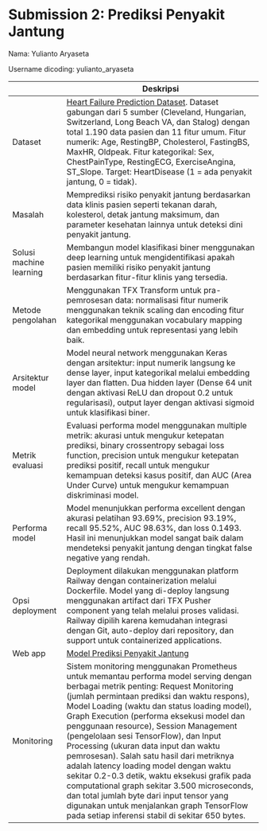 # Submission 2: Prediksi Penyakit Jantung
Nama: Yulianto Aryaseta

Username dicoding: yulianto_aryaseta

| | Deskripsi |
| ----------- | ----------- |
| Dataset | [Heart Failure Prediction Dataset](https://www.kaggle.com/datasets/fedesoriano/heart-failure-prediction). Dataset gabungan dari 5 sumber (Cleveland, Hungarian, Switzerland, Long Beach VA, dan Stalog) dengan total 1.190 data pasien dan 11 fitur umum. Fitur numerik: Age, RestingBP, Cholesterol, FastingBS, MaxHR, Oldpeak. Fitur kategorikal: Sex, ChestPainType, RestingECG, ExerciseAngina, ST_Slope. Target: HeartDisease (1 = ada penyakit jantung, 0 = tidak). |
| Masalah | Memprediksi risiko penyakit jantung berdasarkan data klinis pasien seperti tekanan darah, kolesterol, detak jantung maksimum, dan parameter kesehatan lainnya untuk deteksi dini penyakit jantung. |
| Solusi machine learning | Membangun model klasifikasi biner menggunakan deep learning untuk mengidentifikasi apakah pasien memiliki risiko penyakit jantung berdasarkan fitur-fitur klinis yang tersedia. |
| Metode pengolahan | Menggunakan TFX Transform untuk pra-pemrosesan data: normalisasi fitur numerik menggunakan teknik scaling dan encoding fitur kategorikal menggunakan vocabulary mapping dan embedding untuk representasi yang lebih baik. |
| Arsitektur model | Model neural network menggunakan Keras dengan arsitektur: input numerik langsung ke dense layer, input kategorikal melalui embedding layer dan flatten. Dua hidden layer (Dense 64 unit dengan aktivasi ReLU dan dropout 0.2 untuk regularisasi), output layer dengan aktivasi sigmoid untuk klasifikasi biner. |
| Metrik evaluasi | Evaluasi performa model menggunakan multiple metrik: akurasi untuk mengukur ketepatan prediksi, binary crossentropy sebagai loss function, precision untuk mengukur ketepatan prediksi positif, recall untuk mengukur kemampuan deteksi kasus positif, dan AUC (Area Under Curve) untuk mengukur kemampuan diskriminasi model. |
| Performa model | Model menunjukkan performa excellent dengan akurasi pelatihan 93.69%, precision 93.19%, recall 95.52%, AUC 98.63%, dan loss 0.1493. Hasil ini menunjukkan model sangat baik dalam mendeteksi penyakit jantung dengan tingkat false negative yang rendah. |
| Opsi deployment | Deployment dilakukan menggunakan platform Railway dengan containerization melalui Dockerfile. Model yang di-deploy langsung menggunakan artifact dari TFX Pusher component yang telah melalui proses validasi. Railway dipilih karena kemudahan integrasi dengan Git, auto-deploy dari repository, dan support untuk containerized applications. |
| Web app | [Model Prediksi Penyakit Jantung](https://mlops-production-fd3b.up.railway.app/v1/models/hd-model/metadata) |
| Monitoring | Sistem monitoring menggunakan Prometheus untuk memantau performa model serving dengan berbagai metrik penting: Request Monitoring (jumlah permintaan prediksi dan waktu respons), Model Loading (waktu dan status loading model), Graph Execution (performa eksekusi model dan penggunaan resource), Session Management (pengelolaan sesi TensorFlow), dan Input Processing (ukuran data input dan waktu pemrosesan). Salah satu hasil dari metriknya adalah latency loading model dengan waktu sekitar 0.2-0.3 detik, waktu eksekusi grafik pada computational graph sekitar 3.500 microseconds, dan total jumlah byte dari input tensor yang digunakan untuk menjalankan graph TensorFlow pada setiap inferensi stabil di sekitar 650 bytes. |
